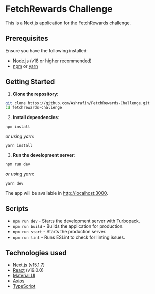 # FetchRewards Challenge

This is a Next.js application for the FetchRewards challenge.

## Prerequisites

Ensure you have the following installed:
- [Node.js](https://nodejs.org/en) (v18 or higher recommended)
- [npm](https://www.npmjs.com/) or [yarn](https://yarnpkg.com/)

## Getting Started

1. **Clone the repository**:
```bash
git clone https://github.com/Ashrafin/FetchRewards-Challenge.git
cd fetchrewards-challenge
```

2. **Install dependencies**:
```bash
npm install
```
*or using yarn*:
```bash
yarn install
```
3. **Run the development server**:
```bash
npm run dev
```
*or using yarn*:
```bash
yarn dev
```

The app will be available in [http://localhost:3000](http://localhost:3000).

## Scripts

- `npm run dev` - Starts the development server with Turbopack.
- `npm run build` - Builds the application for production.
- `npm run start` - Starts the production server.
- `npm run lint` - Runs ESLint to check for linting issues.

## Technologies used

- [Next.js](https://nextjs.org/) (v15.1.7)
- [React](https://react.dev/) (v19.0.0)
- [Material UI](https://mui.com/)
- [Axios](https://axios-http.com/)
- [TypeScript](https://www.typescriptlang.org/)
